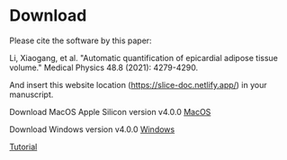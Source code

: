 # Download

Please cite the software by this paper:

Li, Xiaogang, et al. "Automatic quantification of epicardial adipose tissue volume." Medical Physics 48.8 (2021): 4279-4290.

And insert this website location (https://slice-doc.netlify.app/) in your manuscript.

Download MacOS Apple Silicon version v4.0.0 <a href='https://github.com/MountainAndMorning/EATSeg/releases/download/v4.0.0/TIMESlicePro_4.0.0.dmg'>MacOS</a>

Download Windows version v4.0.0 <a href='https://github.com/MountainAndMorning/EATSeg/releases/download/v4.0.1/TIMESlicePro_4.0.0.exe'>Windows</a>

<a href='https://b23.tv/9gyl6Q6'>Tutorial</a>



